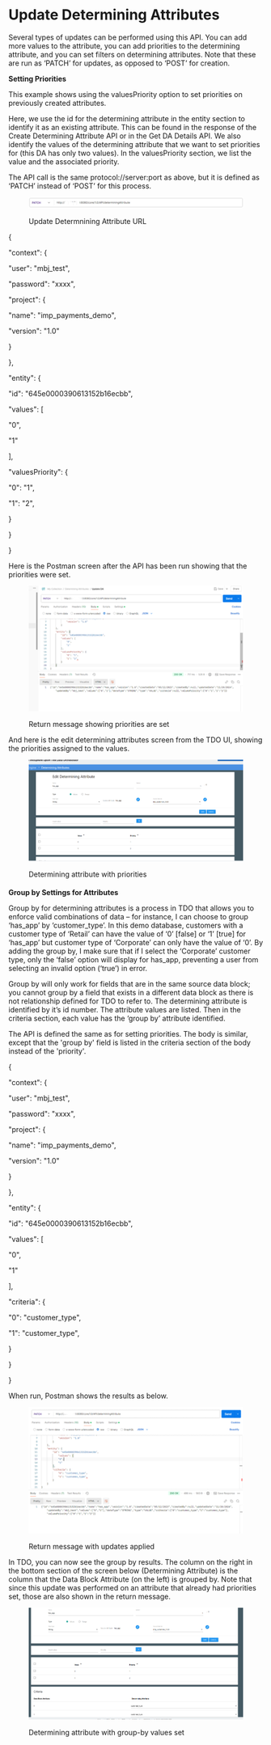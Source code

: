 # Update Determining Attributes

Several types of updates can be performed using this API.  You can add more values to the attribute, you can add priorities to the determining attribute, and you can set filters on determining attributes.  Note that these are run as ‘PATCH’ for updates, as opposed to ‘POST’ for creation.

&#x20;

**Setting Priorities**

This example shows using the valuesPriority option to set priorities on previously created attributes.

&#x20;

Here, we use the id for the determining attribute in the entity section to identify it as an existing attribute. This can be found in the response of the Create Determining Attribute API or in the Get DA Details API.  We also identify the values of the determining attribute that we want to set priorities for (this DA has only two values).  In the valuesPriority section, we list the value and the associated priority.&#x20;

&#x20;

The API call is the same protocol://server:port as above, but it is defined as ‘PATCH’ instead of ‘POST’ for this process.

&#x20;

<figure><img src="../../../../../.gitbook/assets/image (8).png" alt=""><figcaption><p>Update Determnining Attribute URL</p></figcaption></figure>

&#x20;

&#x20;

{

&#x20;   "context": {

&#x20;       "user": "mbj\_test",

&#x20;       "password": "xxxx",

&#x20;       "project": {

&#x20;           "name": "imp\_payments\_demo",

&#x20;           "version": "1.0"

&#x20;       }

&#x20;   },

&#x20;   "entity": {

&#x20;       "id": "645e0000390613152b16ecbb",

&#x20;       "values": \[

&#x20;           "0",

&#x20;           "1"

&#x20;       ],

&#x20;       "valuesPriority": {

&#x20;           "0": "1",

&#x20;           "1": "2",

&#x20;       }

&#x20;   }

}

&#x20;

Here is the Postman screen after the API has been run showing that the priorities were set.

&#x20;

<figure><img src="../../../../../.gitbook/assets/image (9).png" alt=""><figcaption><p>Return message showing priorities are set</p></figcaption></figure>

&#x20;

&#x20;

And here is the edit determining attributes screen from the TDO UI, showing the priorities assigned to the values.

&#x20;

<figure><img src="../../../../../.gitbook/assets/image (10).png" alt=""><figcaption><p>Determining attribute with priorities</p></figcaption></figure>

#### &#x20;

**Group by Settings for Attributes**

Group by for determining attributes is a process in TDO that allows you to enforce valid combinations of data – for instance, I can choose to group ‘has\_app’ by ‘customer\_type’.  In this demo database, customers with a customer type of ‘Retail’ can have the value of ‘0’ \[false] or ‘1’ \[true] for ‘has\_app’ but customer type of ‘Corporate’ can only have the value of ‘0’.  By adding the group by, I make sure that if I select the ‘Corporate’ customer type, only the ‘false’ option will display for has\_app, preventing a user from selecting an invalid option (‘true’) in error.

&#x20;

Group by will only work for fields that are in the same source data block; you cannot group by a field that exists in a different data block as there is not relationship defined for TDO to refer to. The determining attribute is identified by it’s id number.  The attribute values are listed.  Then in the criteria section, each value has the ‘group by’ attribute identified.

&#x20;

The API is defined the same as for setting priorities.  The body is similar, except that the 'group by' field is listed in the criteria section of the body instead of the 'priority'.

&#x20;

&#x20;

{

&#x20;   "context": {

&#x20;       "user": "mbj\_test",

&#x20;       "password": "xxxx",

&#x20;       "project": {

&#x20;           "name": "imp\_payments\_demo",

&#x20;           "version": "1.0"

&#x20;       }

&#x20;   },

&#x20;   "entity": {

&#x20;       "id": "645e0000390613152b16ecbb",

&#x20;           "values": \[

&#x20;           "0",

&#x20;           "1"

&#x20;       ],

&#x20;       "criteria": {

&#x20;           "0": "customer\_type",

&#x20;           "1": "customer\_type",

&#x20;       }

&#x20;   }

}

&#x20;

When run, Postman shows the results as below.

&#x20;

&#x20;

<figure><img src="../../../../../.gitbook/assets/image (11).png" alt=""><figcaption><p>Return message with updates applied</p></figcaption></figure>

&#x20;

&#x20;

In TDO, you can now see the group by results.  The column on the right in the bottom section of the screen below (Determining Attribute) is the column that the Data Block Attribute (on the left) is grouped by.  Note that since this update was performed on an attribute that already had priorities set, those are also shown in the return message.

&#x20;

<figure><img src="../../../../../.gitbook/assets/image (12).png" alt=""><figcaption><p>Determining attribute with group-by values set</p></figcaption></figure>
